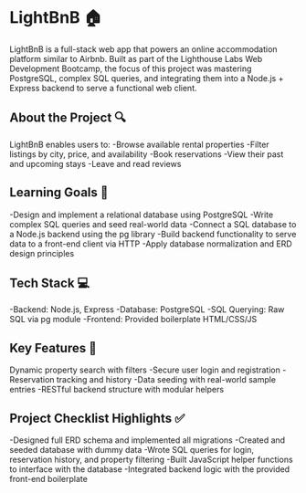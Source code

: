 # LightBnB 🏠

LightBnB is a full-stack web app that powers an online accommodation platform similar to Airbnb. Built as part of the Lighthouse Labs Web Development Bootcamp, the focus of this project was mastering PostgreSQL, complex SQL queries, and integrating them into a Node.js + Express backend to serve a functional web client.

## About the Project 🔍

LightBnB enables users to:
-Browse available rental properties
-Filter listings by city, price, and availability
-Book reservations
-View their past and upcoming stays
-Leave and read reviews

## Learning Goals 🧠 
-Design and implement a relational database using PostgreSQL
-Write complex SQL queries and seed real-world data
-Connect a SQL database to a Node.js backend using the pg library
-Build backend functionality to serve data to a front-end client via HTTP
-Apply database normalization and ERD design principles

## Tech Stack 💻 
-Backend: Node.js, Express
-Database: PostgreSQL
-SQL Querying: Raw SQL via pg module
-Frontend: Provided boilerplate HTML/CSS/JS

 ## Key Features 📌
 Dynamic property search with filters
-Secure user login and registration
-Reservation tracking and history
-Data seeding with real-world sample entries
-RESTful backend structure with modular helpers

## Project Checklist Highlights ✅
-Designed full ERD schema and implemented all migrations
-Created and seeded database with dummy data
-Wrote SQL queries for login, reservation history, and property filtering
-Built JavaScript helper functions to interface with the database
-Integrated backend logic with the provided front-end boilerplate
